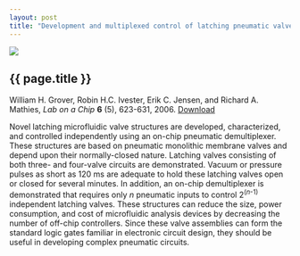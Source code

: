 ```yaml
---
layout: post
title: "Development and multiplexed control of latching pneumatic valves using microfluidic logical structures"
---
```


[![](http://wgrover.com/images/latching_valves.gif)](pdfs/latching_valves.pdf)

{{ page.title }}
----------------

William H. Grover, Robin H.C. Ivester, Erik C. Jensen, and Richard A. Mathies, *Lab on a Chip* **6** (5), 623-631, 2006. [Download](pdfs/latching_valves.pdf)

Novel latching microfluidic valve structures are developed, characterized, and controlled independently using an on-chip pneumatic demultiplexer. These structures are based on pneumatic monolithic membrane valves and depend upon their normally-closed nature. Latching valves consisting of both three- and four-valve circuits are demonstrated. Vacuum or pressure pulses as short as 120 ms are adequate to hold these latching valves open or closed for several minutes. In addition, an on-chip demultiplexer is demonstrated that requires only *n* pneumatic inputs to control 2<sup>(<i>n</i>-1)</sup> independent latching valves. These structures can reduce the size, power consumption, and cost of microfluidic analysis devices by decreasing the number of off-chip controllers. Since these valve assemblies can form the standard logic gates familiar in electronic circuit design, they should be useful in developing complex pneumatic circuits.